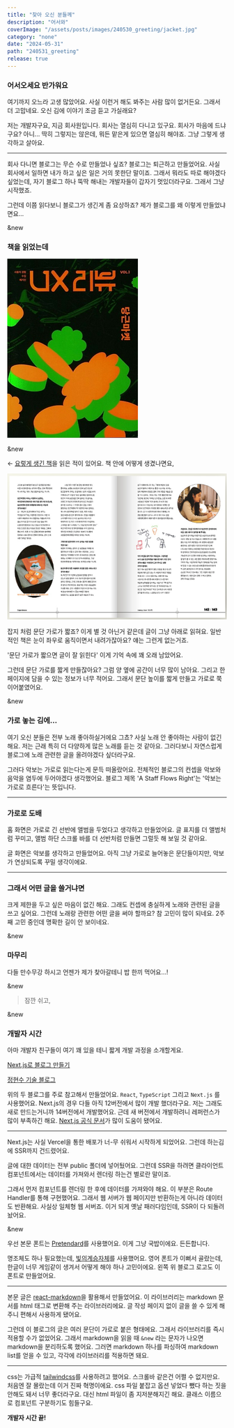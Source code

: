 ```yaml
---
title: "찾아 오신 분들께"
description: "어서와"
coverImage: "/assets/posts/images/240530_greeting/jacket.jpg"
category: "none"
date: "2024-05-31"
path: "240531_greeting"
release: true
---
```


### 어서오세요 반가워요

여기까지 오느라 고생 많았어요. 사실 이런거 해도 봐주는 사람 많이 없거든요.
그래서 더 고맙네요. 오신 김에 이야기 조금 듣고 가실래요?

저는 개발자구요, 지금 회사원입니다. 회사는 열심히 다니고 있구요.
회사가 마음에 드냐구요? 아니... 딱히 그렇지는 않은데, 뭐든 맡은게 있으면 열심히 해야죠.
그냥 그렇게 생각하고 살아요.

---

회사 다니면 블로그는 무슨 수로 만들었나 싶죠? 블로그는 퇴근하고 만들었어요.
사실 회사에서 일하면 내가 하고 싶은 일은 거의 못한단 말이죠. 그래서 뭐라도 따로 해야겠다 싶었는데,
자기 블로그 하나 뚝딱 해내는 개발자들이 갑자기 멋있더라구요. 그래서 그냥 시작했죠.

그런데 이쯤 읽다보니 블로그가 생긴게 좀 요상하죠? 제가 블로그를 왜 이렇게 만들었냐면요...

&new

### 책을 읽었는데

![ux-review](/public/assets/posts/images/240530_greeting/ux-review.jpg)

&new

← [요렇게 생긴 책](https://book.interpark.com/product/BookDisplay.do?_method=detail&sc.saNo=001&sc.prdNo=354745229)을 읽은 적이 있어요. 책 안에 어떻게 생겼나면요,

![ux-review-inside](/public/assets/posts/images/240530_greeting/ux-review-inside.png)

잡지 처럼 문단 가로가 짧죠? 이게 별 것 아닌거 같은데 글이 그냥 아래로 읽혀요.
일반적인 책은 눈이 좌우로 움직이면서 내려가잖아요? 얘는 그런게 없는거죠.

'문단 가로가 짧으면 글이 잘 읽힌다' 이게 기억 속에 꽤 오래 남았어요.

그런데 문단 가로를 짧게 만들잖아요? 그럼 양 옆에 공간이 너무 많이 남아요.
그리고 한 페이지에 담을 수 있는 정보가 너무 적어요.
그래서 문단 높이를 짧게 만들고 가로로 쭉 이어붙였어요.

&new

### 가로 놓는 김에...

여기 오신 분들은 전부 노래 좋아하실거에요 그쵸? 사실 노래 안 좋아하는 사람이 없긴 해요.
저는 근래 특히 더 다양하게 많은 노래를 듣는 것 같아요.
그러다보니 자연스럽게 블로그에 노래 관련한 글을 올려야겠다 싶더라구요.

그러다 악보는 가로로 읽는다는게 문득 떠올랐어요. 전체적인 블로그의 컨셉을 악보와 음악을 염두에 두어야겠다 생각했어요.
블로그 제목 'A Staff Flows Right'는 '악보는 가로로 흐른다'는 뜻입니다.

---

### 가로로 도배

홈 화면은 가로로 긴 선반에 앨범을 두었다고 생각하고 만들었어요.
글 표지를 더 앨범처럼 꾸미고, 앨범 하단 스크롤 바를 더 선반처럼 만들면 그럴듯 해 보일 것 같아요.

글 화면은 악보를 생각하고 만들었어요.
아직 그냥 가로로 늘어놓은 문단들이지만, 악보가 연상되도록 꾸밀 생각이에요.

---

### 그래서 어떤 글을 쓸거냐면

크게 제한을 두고 싶은 마음이 없긴 해요. 그래도 컨셉에 충실하게 노래와 관련된 글을 쓰고 싶어요.
그런데 노래랑 관련한 어떤 글을 써야 할까요? 참 고민이 많이 되네요. 2주째 고민 중인데 명확한 길이 안 보이네요.

&new

### 마무리

다들 만수무강 하시고 언젠가 제가 찾아갈테니 밥 한끼 먹어요...!

&new

> 잠깐 쉬고,

&new

### 개발자 시간

아마 개발자 친구들이 여기 꽤 있을 테니 짧게 개발 과정을 소개할게요.

[Next.js로 블로그 만들기](https://bepyan.github.io/blog/nextjs-blog)

[정현수 기술 블로그](https://junghyeonsu.com/posts/please-buy-the-blog-prolog/)

위의 두 블로그를 주로 참고해서 만들었어요. `React`, `TypeScript` 그리고 `Next.js` 를 사용했어요. Next.js의 경우 다들 아직 12버전에서 많이 개발 했더라구요.
저는 그래도 새로 만드는거니까 14버전에서 개발했어요. 근데 새 버전에서 개발하려니 레퍼런스가 많이 부족하긴 해요.
[Next.js 공식 문서](https://nextjs.org/docs)가 많이 도움이 됐어요.

---

Next.js는 사실 Vercel을 통한 배포가 너-무 쉬워서 시작하게 되었어요. 그런데 하는김에 SSR까지 건드렸어요.

글에 대한 데이터는 전부 public 폴더에 넣어뒀어요.
그런데 SSR을 하려면 클라이언트 컴포넌트에서는 데이터를 가져와서 렌더링 하는건 별로란 말이죠.

그래서 먼저 컴포넌트를 렌더링 한 후에 데이터를 가져와야 해요.
이 부분은 Route Handler를 통해 구현했어요. 그래서 웹 서버가 웹 페이지만 반환하는게 아니라 데이터도 반환해요.
사실상 일체형 웹 서버죠. 이거 되게 옛날 패러다임인데, SSR이 다 되돌려놨어요.

&new

우선 본문 폰트는 [Pretendard](https://github.com/orioncactus/pretendard)를 사용했어요. 이게 그냥 국밥이에요. 든든합니다.

명조체도 하나 필요했는데, [빛의계승자체](https://noonnu.cc/font_page/442)를 사용했어요. 영어 폰트가 이뻐서 골랐는데, 한글이 너무 게임같이 생겨서 어떻게 해야 하나 고민이에요. 왼쪽 위 블로그 로고도 이 폰트로 만들었어요.

---

본문 글은 [react-markdown](https://www.npmjs.com/package/react-markdown/v/8.0.6)을 활용해서 만들었어요.
이 라이브러리는 markdown 문서를 html 태그로 변환해 주는 라이브러리에요.
글 작성 페이지 없이 글을 쓸 수 있게 해주니 편해서 사용하게 됐어요.

그런데 이 블로그의 글은 여러 문단이 가로로 붙은 형태에요. 그래서 라이브러리를 즉시 적용할 수가 없었어요.
그래서 markdown을 읽을 때 `&new` 라는 문자가 나오면 markdown을 분리하도록 했어요.
그러면 markdown 하나를 파싱하여 markdown list를 얻을 수 있고, 각각에 라이브러리를 적용하면 돼요.

---

css는 가급적 [tailwindcss](https://tailwindcss.com/docs/installation)를 사용하려고 했어요.
스크롤바 같은건 어쩔 수 없지만요. 처음엔 잘 몰랐는데 이거 진짜 혁명이에요.
css 파일 붙잡고 옵션 넣었다 뺐다 하는 짓을 안해도 돼서 너무 좋더라구요.
대신 html 파일이 좀 지저분해지긴 해요. 클래스 이름으로 컴포넌트 구분하기도 힘들구요.

**개발자 시간 끝!**
